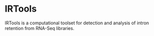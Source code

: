 # IRTools
IRTools is a computational toolset for detection and analysis of intron retention from RNA-Seq libraries.
